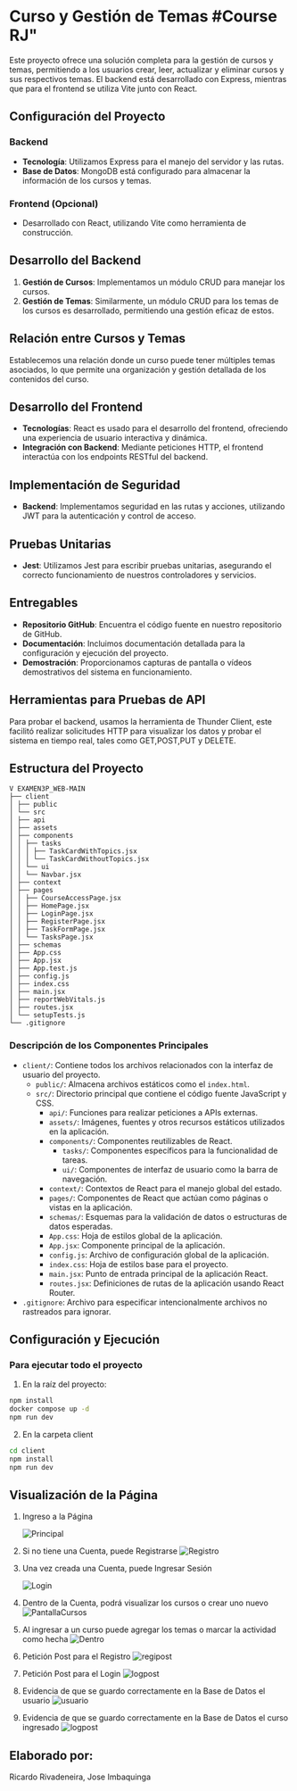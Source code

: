 # Curso y Gestión de Temas #Course RJ"

Este proyecto ofrece una solución completa para la gestión de cursos y temas, permitiendo a los usuarios crear, leer, actualizar y eliminar cursos y sus respectivos temas. El backend está desarrollado con Express, mientras que para el frontend se utiliza Vite junto con React.

## Configuración del Proyecto

### Backend

- **Tecnología**: Utilizamos Express para el manejo del servidor y las rutas.
- **Base de Datos**: MongoDB está configurado para almacenar la información de los cursos y temas.

### Frontend (Opcional)

- Desarrollado con React, utilizando Vite como herramienta de construcción.

## Desarrollo del Backend

1. **Gestión de Cursos**: Implementamos un módulo CRUD para manejar los cursos.
2. **Gestión de Temas**: Similarmente, un módulo CRUD para los temas de los cursos es desarrollado, permitiendo una gestión eficaz de estos.

## Relación entre Cursos y Temas

Establecemos una relación donde un curso puede tener múltiples temas asociados, lo que permite una organización y gestión detallada de los contenidos del curso.

## Desarrollo del Frontend

- **Tecnologías**: React es usado para el desarrollo del frontend, ofreciendo una experiencia de usuario interactiva y dinámica.
- **Integración con Backend**: Mediante peticiones HTTP, el frontend interactúa con los endpoints RESTful del backend.

## Implementación de Seguridad

- **Backend**: Implementamos seguridad en las rutas y acciones, utilizando JWT para la autenticación y control de acceso.

## Pruebas Unitarias

- **Jest**: Utilizamos Jest para escribir pruebas unitarias, asegurando el correcto funcionamiento de nuestros controladores y servicios.

## Entregables

- **Repositorio GitHub**: Encuentra el código fuente en nuestro repositorio de GitHub.
- **Documentación**: Incluimos documentación detallada para la configuración y ejecución del proyecto.
- **Demostración**: Proporcionamos capturas de pantalla o vídeos demostrativos del sistema en funcionamiento.

## Herramientas para Pruebas de API

Para probar el backend, usamos la herramienta de Thunder Client, este facilitó realizar solicitudes HTTP para visualizar los datos y probar el sistema en tiempo real, tales como GET,POST,PUT y DELETE.


## Estructura del Proyecto
```
V EXAMEN3P_WEB-MAIN
├── client
│ ├── public
│ └── src
│ ├── api
│ ├── assets
│ ├── components
│ │ ├── tasks
│ │ │ ├── TaskCardWithTopics.jsx
│ │ │ └── TaskCardWithoutTopics.jsx
│ │ └── ui
│ │ └── Navbar.jsx
│ ├── context
│ ├── pages
│ │ ├── CourseAccessPage.jsx
│ │ ├── HomePage.jsx
│ │ ├── LoginPage.jsx
│ │ ├── RegisterPage.jsx
│ │ ├── TaskFormPage.jsx
│ │ └── TasksPage.jsx
│ ├── schemas
│ ├── App.css
│ ├── App.jsx
│ ├── App.test.js
│ ├── config.js
│ ├── index.css
│ ├── main.jsx
│ ├── reportWebVitals.js
│ ├── routes.jsx
│ └── setupTests.js
└── .gitignore
```

### Descripción de los Componentes Principales

- `client/`: Contiene todos los archivos relacionados con la interfaz de usuario del proyecto.
  - `public/`: Almacena archivos estáticos como el `index.html`.
  - `src/`: Directorio principal que contiene el código fuente JavaScript y CSS.
    - `api/`: Funciones para realizar peticiones a APIs externas.
    - `assets/`: Imágenes, fuentes y otros recursos estáticos utilizados en la aplicación.
    - `components/`: Componentes reutilizables de React.
      - `tasks/`: Componentes específicos para la funcionalidad de tareas.
      - `ui/`: Componentes de interfaz de usuario como la barra de navegación.
    - `context/`: Contextos de React para el manejo global del estado.
    - `pages/`: Componentes de React que actúan como páginas o vistas en la aplicación.
    - `schemas/`: Esquemas para la validación de datos o estructuras de datos esperadas.
    - `App.css`: Hoja de estilos global de la aplicación.
    - `App.jsx`: Componente principal de la aplicación.
    - `config.js`: Archivo de configuración global de la aplicación.
    - `index.css`: Hoja de estilos base para el proyecto.
    - `main.jsx`: Punto de entrada principal de la aplicación React.
    - `routes.jsx`: Definiciones de rutas de la aplicación usando React Router.
- `.gitignore`: Archivo para especificar intencionalmente archivos no rastreados para ignorar.


## Configuración y Ejecución

### Para ejecutar todo el proyecto 

1. En la raíz del proyecto:

```bash
npm install
docker compose up -d
npm run dev
```

2. En la carpeta client
```bash
cd client
npm install
npm run dev
```

## Visualización de la Página
1. Ingreso a la Página
   
   ![Principal](Evidencias/PantallaPrincipal.png)

2. Si no tiene una Cuenta, puede Registrarse
   ![Registro](Evidencias/PaginaRegistro.png)

3. Una vez creada una Cuenta, puede Ingresar Sesión
   
   ![Login](Evidencias/PaginaLogin.png)

4. Dentro de la Cuenta, podrá visualizar los cursos o crear uno nuevo
   ![PantallaCursos](Evidencias/NuevoCursoAgregado.jpg)

5. Al ingresar a un curso puede agregar los temas o marcar la actividad como hecha
   ![Dentro](Evidencias/DentrodelCurso.jpg)

6. Petición Post para el Registro
   ![regipost](Evidencias/PeticionPostRegistro.png)

7. Petición Post para el Login
   ![logpost](Evidencias/PeticionPostLogin.png)

8. Evidencia de que se guardo correctamente en la Base de Datos el usuario
   ![usuario](Evidencias/UsuariosBDD.png)

9. Evidencia de que se guardo correctamente en la Base de Datos el curso ingresado
   ![logpost](Evidencias/CursoBDD.png)
   
## Elaborado por:
Ricardo Rivadeneira, Jose Imbaquinga
